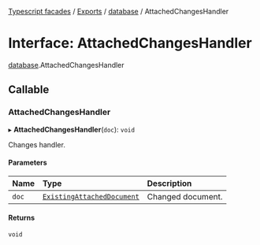 [Typescript facades](../index.md) / [Exports](../modules.md) / [database](../modules/database.md) / AttachedChangesHandler

# Interface: AttachedChangesHandler

[database](../modules/database.md).AttachedChangesHandler

## Callable

### AttachedChangesHandler

▸ **AttachedChangesHandler**(`doc`): `void`

Changes handler.

#### Parameters

| Name | Type | Description |
| :------ | :------ | :------ |
| `doc` | [`ExistingAttachedDocument`](database.ExistingAttachedDocument.md) | Changed document. |

#### Returns

`void`
